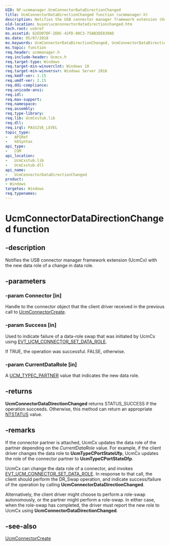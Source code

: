```yaml
---
UID: NF:ucmmanager.UcmConnectorDataDirectionChanged
title: UcmConnectorDataDirectionChanged function (ucmmanager.h)
description: Notifies the USB connector manager framework extension (UcmCx) with the new data role of a change in data role.
old-location: buses\ucmconnectordatadirectionchanged.htm
tech.root: usbref
ms.assetid: 62ED07DF-2DDC-42FD-80C3-75AB3DE839AD
ms.date: 05/07/2018
ms.keywords: UcmConnectorDataDirectionChanged, UcmConnectorDataDirectionChanged method [Buses], buses.ucmconnectordatadirectionchanged, ucmmanager/UcmConnectorDataDirectionChanged
ms.topic: function
req.header: ucmmanager.h
req.include-header: Ucmcx.h
req.target-type: Windows
req.target-min-winverclnt: Windows 10
req.target-min-winversvr: Windows Server 2016
req.kmdf-ver: 1.15
req.umdf-ver: 2.15
req.ddi-compliance: 
req.unicode-ansi: 
req.idl: 
req.max-support: 
req.namespace: 
req.assembly: 
req.type-library: 
req.lib: UcmCxstub.lib
req.dll: 
req.irql: PASSIVE_LEVEL
topic_type:
-	APIRef
-	kbSyntax
api_type:
-	COM
api_location:
-	UcmCxstub.lib
-	UcmCxstub.dll
api_name:
-	UcmConnectorDataDirectionChanged
product:
- Windows
targetos: Windows
req.typenames: 
---
```


# UcmConnectorDataDirectionChanged function


## -description


Notifies the USB connector manager framework extension (UcmCx) with the new data role  of a change in data role.


## -parameters




### -param Connector [in]

Handle to the connector object that the client driver received in the previous call to <a href="https://msdn.microsoft.com/library/windows/hardware/mt187909">UcmConnectorCreate</a>.


### -param Success [in]

Used to indicate failure of a data-role swap that was initiated by UcmCx using <a href="https://msdn.microsoft.com/library/windows/hardware/mt187818">EVT_UCM_CONNECTOR_SET_DATA_ROLE</a>. 

If TRUE, the operation was successful. FALSE, otherwise.


### -param CurrentDataRole [in]

A <a href="https://msdn.microsoft.com/library/windows/hardware/mt187947">UCM_TYPEC_PARTNER</a> value that indicates the new data role. 


## -returns



<b>UcmConnectorDataDirectionChanged</b> returns STATUS_SUCCESS if the operation succeeds. Otherwise, this method can return an appropriate <a href="https://msdn.microsoft.com/7792201b-63bb-4db5-803d-2af02893d505">NTSTATUS</a> value. 




## -remarks



If the connector partner is attached, UcmCx updates the data role of the partner depending on the <i>CurrentDataRole</i> value. For example, if the client driver changes the data role to <b>UcmTypeCPortStateUfp</b>, UcmCx updates the role of the connector partner to <b>UcmTypeCPortStateDfp</b>.

UcmCx can change the data role of a connector, and invokes <a href="https://msdn.microsoft.com/library/windows/hardware/mt187818">EVT_UCM_CONNECTOR_SET_DATA_ROLE</a>. In response to that call, the client should perform the DR_Swap operation, and indicate success/failure of the operation by calling  <b>UcmConnectorDataDirectionChanged</b>.

Alternatively, the client driver might choose to perform a role-swap autonomously, or the partner might perform a role-swap. In either case, when the role-swap has completed, the driver must report the new role to UcmCx using <b>UcmConnectorDataDirectionChanged</b>.





## -see-also




<a href="https://msdn.microsoft.com/library/windows/hardware/mt187909">UcmConnectorCreate</a>
 

 

